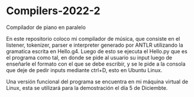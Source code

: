 # Compilers-2022-2
Compilador de piano en paralelo

En este repositorio coloco mi compilador de música, que consiste en el listener, tokenizer, parser e interpreter generado por ANTLR utilizando la gramatica escrita en Hello.g4. 
Luego de esto se ejecuta el Hello.py que es el programa como tal, en donde se pide al usuario su input luego de enseñarle el formato con el que se debe escribir, y se le pide
a la consola que deje de pedir inputs mediante ctrl+D, esto en Ubuntu Linux. 

Una versión funcional del programa se encuentra en mi máquina virtual de Linux, esta se utilizará para la demostración el día 5 de Diciembte.
